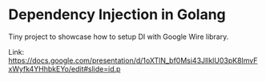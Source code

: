 # Dependency Injection in Golang

Tiny project to showcase how to setup DI with Google Wire library.

Link:
https://docs.google.com/presentation/d/1oXTlN_bf0Msi43JIlklU03pK8ImvFxWyfk4YHhbkEYo/edit#slide=id.p

